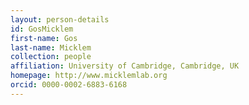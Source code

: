 ```yaml
---
layout: person-details
id: GosMicklem
first-name: Gos
last-name: Micklem
collection: people
affiliation: University of Cambridge, Cambridge, UK
homepage: http://www.micklemlab.org
orcid: 0000-0002-6883-6168
---
```

